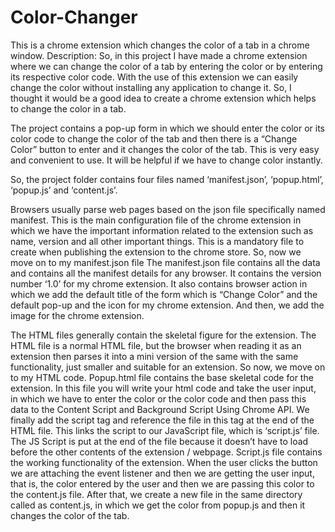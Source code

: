 # Color-Changer
This is a chrome extension which changes the color of a tab in a chrome window.
Description:
So, in this project I have made a chrome extension where we can change the color of a tab by entering the color or by entering its respective color code. With the use of this extension we can easily change the color without installing any application to change it. So, I thought it would be a good idea to create a chrome extension which helps to change the color in a tab.

The project contains a pop-up form in which we should enter the color or its color code to change the color of the tab and then there is a “Change Color” button to enter and it changes the color of the tab. This is very easy and convenient to use. It will be helpful if we have to change color instantly. 

So, the project folder contains four files named ‘manifest.json’, ‘popup.html’, ‘popup.js’ and ‘content.js’.


Browsers usually parse web pages based on the json file specifically named manifest. This is the main configuration file of the chrome extension in which we have the important information related to the extension such as name, version and all other important things. This is a mandatory file to create when publishing the extension to the chrome store.  So, now we move on to my manifest.json file
The manifest.json file contains all the data and contains all the manifest details for any browser. It contains the version number ‘1.0’ for my chrome extension. It also contains browser action in which we add the default title of the form which is “Change Color” and the default pop-up and the icon for my chrome extension. And then, we add the image for the chrome extension.

The HTML files generally contain the skeletal figure for the extension. The HTML file is a normal HTML file, but the browser when reading it as an extension then parses it into a mini version of the same with the same functionality, just smaller and suitable for an extension. So now, we move on to my HTML code.
Popup.html file contains the base skeletal code for the extension.  In this file you will write your html code and take the user input, in which we have to enter the color or the color code and then pass this data to the Content Script and Background Script Using Chrome API. We finally add the script tag and reference the file in this tag at the end of the HTML file. This links the script to our JavaScript file, which is ‘script.js’ file.
The JS Script is put at the end of the file because it doesn’t have to load before the other contents of the extension / webpage.
Script.js file contains the working functionality of the extension. When the user clicks the button we are attaching the event listener and then we are getting the user input, that is, the color entered by the user and then we are passing this color to the content.js file.
After that, we create a new file in the same directory called as content.js, in which we get the color from popup.js and then it changes the color of the tab.
